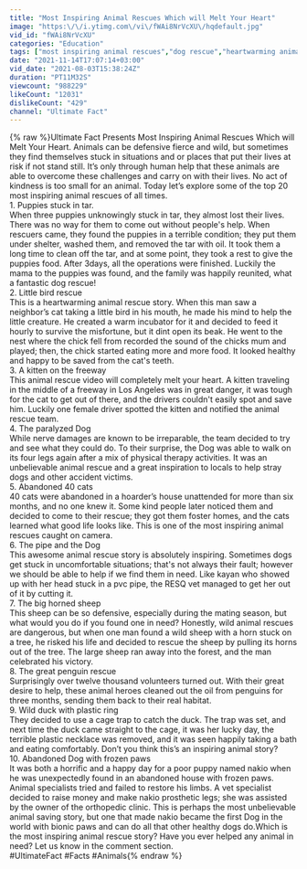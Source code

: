 ```yaml
---
title: "Most Inspiring Animal Rescues Which will Melt Your Heart"
image: "https:\/\/i.ytimg.com\/vi\/fWAi8NrVcXU\/hqdefault.jpg"
vid_id: "fWAi8NrVcXU"
categories: "Education"
tags: ["most inspiring animal rescues","dog rescue","heartwarming animal rescue"]
date: "2021-11-14T17:07:14+03:00"
vid_date: "2021-08-03T15:38:24Z"
duration: "PT11M32S"
viewcount: "988229"
likeCount: "12031"
dislikeCount: "429"
channel: "Ultimate Fact"
---
```

{% raw %}Ultimate Fact Presents Most Inspiring Animal Rescues Which will Melt Your Heart. Animals can be defensive fierce and wild, but sometimes they find themselves stuck in situations and or places that put their lives at risk if not stand still. It’s only through human help that these animals are able to overcome these challenges and carry on with their lives. No act of kindness is too small for an animal. Today let’s explore some of the top 20 most inspiring animal rescues of all times. <br />1. Puppies stuck in tar. <br />When three puppies unknowingly stuck in tar, they almost lost their lives. There was no way for them to come out without people's help. When rescuers came, they found the puppies in a terrible condition; they put them under shelter, washed them, and removed the tar with oil. It took them a long time to clean off the tar, and at some point, they took a rest to give the puppies food. After 3days, all the operations were finished. Luckily the mama to the puppies was found, and the family was happily reunited, what a fantastic dog rescue!<br />2. Little bird rescue <br />This is a heartwarming animal rescue story. When this man saw a neighbor’s cat taking a little bird in his mouth, he made his mind to help the little creature. He created a warm incubator for it and decided to feed it hourly to survive the misfortune, but it dint open its beak. He went to the nest where the chick fell from recorded the sound of the chicks mum and played; then, the chick started eating more and more food. It looked healthy and happy to be saved from the cat's teeth. <br />3. A kitten on the freeway<br />This animal rescue video will completely melt your heart. A kitten traveling in the middle of a freeway in Los Angeles was in great danger, it was tough for the cat to get out of there, and the drivers couldn't easily spot and save him. Luckily one female driver spotted the kitten and notified the animal rescue team. <br />4. The paralyzed Dog <br />While nerve damages are known to be irreparable, the team decided to try and see what they could do. To their surprise, the Dog was able to walk on its four legs again after a mix of physical therapy activities. It was an unbelievable animal rescue and a great inspiration to locals to help stray dogs and other accident victims.<br />5. Abandoned 40 cats<br />40 cats were abandoned in a hoarder’s house unattended for more than six months, and no one knew it. Some kind people later noticed them and decided to come to their rescue; they got them foster homes, and the cats learned what good life looks like. This is one of the most inspiring animal rescues caught on camera.<br />6. The pipe and the Dog<br />This awesome animal rescue story is absolutely inspiring.  Sometimes dogs get stuck in uncomfortable situations; that's not always their fault; however we should be able to help if we find them in need. Like kayan who showed up with her head stuck in a pvc pipe, the RESQ vet managed to get her out of it by cutting it. <br />7. The big horned sheep<br />This sheep can be so defensive, especially during the mating season, but what would you do if you found one in need? Honestly, wild animal rescues are dangerous, but when one man found a wild sheep with a horn stuck on a tree, he risked his life and decided to rescue the sheep by pulling its horns out of the tree. The large sheep ran away into the forest, and the man celebrated his victory.<br />8. The great penguin rescue<br />Surprisingly over twelve thousand volunteers turned out. With their great desire to help, these animal heroes cleaned out the oil from penguins for three months, sending them back to their real habitat. <br />9. Wild duck with plastic ring <br />They decided to use a cage trap to catch the duck. The trap was set, and next time the duck came straight to the cage, it was her lucky day, the terrible plastic necklace was removed, and it was seen happily taking a bath and eating comfortably. Don’t you think this’s an inspiring animal story?<br />10. Abandoned Dog with frozen paws<br />It was both a horrific and a happy day for a poor puppy named nakio when he was unexpectedly found in an abandoned house with frozen paws. Animal specialists tried and failed to restore his limbs. A vet specialist decided to raise money and make nakio prosthetic legs; she was assisted by the owner of the orthopedic clinic. This is perhaps the most unbelievable animal saving story, but one that made nakio became the first Dog in the world with bionic paws and can do all that other healthy dogs do.Which is the most inspiring animal rescue story? Have you ever helped any animal in need? Let us know in the comment section.<br />#UltimateFact #Facts #Animals{% endraw %}
